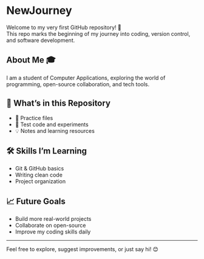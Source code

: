 # NewJourney
Welcome to my very first GitHub repository! 🎉  
This repo marks the beginning of my journey into coding, version control, and software development.

##  About Me 🎓

I am a student of Computer Applications, exploring the world of programming, open-source collaboration, and tech tools.

## 📂 What’s in this Repository

- 📝 Practice files
- 🧪 Test code and experiments
- 💡 Notes and learning resources

## 🛠️ Skills I’m Learning

- Git & GitHub basics
- Writing clean code
- Project organization

## 📈 Future Goals

- Build more real-world projects
- Collaborate on open-source
- Improve my coding skills daily

---

Feel free to explore, suggest improvements, or just say hi! 😊

